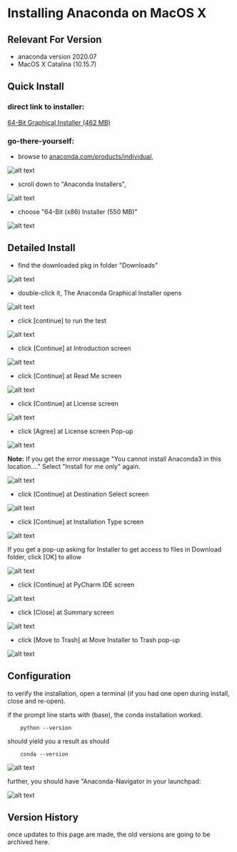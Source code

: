 # Installing Anaconda on MacOS X  

## Relevant For Version  

- anaconda version 2020.07
- MacOS X Catalina (10.15.7)

## Quick Install  

### direct link to installer:  

[64-Bit Graphical Installer (462 MB)](https://repo.anaconda.com/archive/Anaconda3-2020.07-MacOSX-x86_64.pkg)

### go-there-yourself:

- browse to [anaconda.com/products/individual](https://www.anaconda.com/products/individual),  

![alt text](images/anaconda_macosx_2020_07_01.png "Anaconda webpage")

- scroll down to "Anaconda Installers",  

![alt text](images/anaconda_macosx_2020_07_02.png "Anaconda webpage scrolled")

- choose "64-Bit (x86) Installer (550 MB)"  

![alt text](images/anaconda_macosx_2020_07_03.png "Anaconda download")


## Detailed Install  

- find the downloaded pkg in folder "Downloads"

![alt text](images/anaconda_macosx_2020_07_04.png "Downloads Folder")

- double-click it, The Anaconda Graphical Installer opens

![alt text](images/anaconda_macosx_2020_07_05.png "Anaconda Graphical Installer")

- click [continue] to run the test

![alt text](images/anaconda_macosx_2020_07_06.png "Anaconda Graphical Installer - Introduction")

- click [Continue] at Introduction screen

![alt text](images/anaconda_macosx_2020_07_07.png "Anaconda Graphical Installer - Read Me")

- click [Continue] at Read Me screen

![alt text](images/anaconda_macosx_2020_07_08.png "Anaconda Graphical Installer - License")

- click [Continue] at License screen

![alt text](images/anaconda_macosx_2020_07_09.png "Anaconda Graphical Installer - License Pop up")

- click [Agree] at License screen Pop-up

![alt text](images/anaconda_macosx_2020_07_10.png "Anaconda Graphical Installer - Destination Select")

**Note:** If you get the error message "You cannot install Anaconda3 in this location...." Select "Install for me only" again.

![alt text](images/anaconda_macosx_2020_07_11.png "Anaconda Graphical Installer - Destination Select")

- click [Continue] at Destination Select screen

![alt text](images/anaconda_macosx_2020_07_12.png "Anaconda Graphical Installer - Installation Type")

- click [Continue] at Installation Type screen

![alt text](images/anaconda_macosx_2020_07_13.png "Anaconda Graphical Installer - Installation running")

If you get a pop-up asking for Installer to get access to files in Download folder, click [OK] to allow

![alt text](images/anaconda_macosx_2020_07_14.png "Anaconda Graphical Installer - Installer allow access")

- click [Continue] at PyCharm IDE screen

![alt text](images/anaconda_macosx_2020_07_15.png "Anaconda Graphical Installer - PyCharm IDE")

- click [Close] at Summary screen

![alt text](images/anaconda_macosx_2020_07_16.png "Anaconda Graphical Installer - Summary")

- click [Move to Trash] at Move Installer to Trash pop-up

![alt text](images/anaconda_macosx_2020_07_17.png "Anaconda Graphical Installer - Move to Trash pop-up")


## Configuration  

to verify the installation, open a terminal (if you had one open during install, close and re-open).

if the prompt line starts with (base), the conda installation worked.  


```
    python --version
```  

should yield you a result as should  

```
    conda --version
```  

![alt text](images/anaconda_macosx_2020_07_18.png "Anaconda installation successfull")  

further, you should have "Anaconda-Navigator in your launchpad:  

![alt text](images/anaconda_macosx_2020_07_19.png "Launchpad")  


## Version History

once updates to this page are made, the old versions are going to be archived here.  
